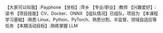 【大家可以叫我】:Payphone
【坐标】:萍乡
【专业/职业】:教师 
【兴趣爱好】:读书 
【项目技能】CV、Docker、ONNX
【组队情况】已组队，项目为
【本课程学习基础】:熟悉 Linux、Python、PyTorch、熟悉分割、半监督、领域自适应等任务
【本期活动目标】:熟练掌握 LLM